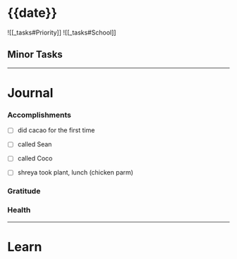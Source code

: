 # {{date}}

![[_tasks#Priority]]
![[_tasks#School]]

## Minor Tasks

---
# Journal

### Accomplishments 
- [ ] did cacao for the first time
- [ ] called Sean
- [ ] called Coco
- [ ] shreya took plant, lunch (chicken parm)



### Gratitude

### Health

---

# Learn